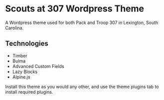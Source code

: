 
# Scouts at 307 Wordpress Theme

A Wordpress theme used for both Pack and Troop 307 in Lexington, South Carolina. 

## Technologies

* Timber
* Bulma
* Advanced Custom Fields
* Lazy Blocks
* Alpine.js

Install this theme as you would any other, and use the theme plugins tab to install required plugins. 

